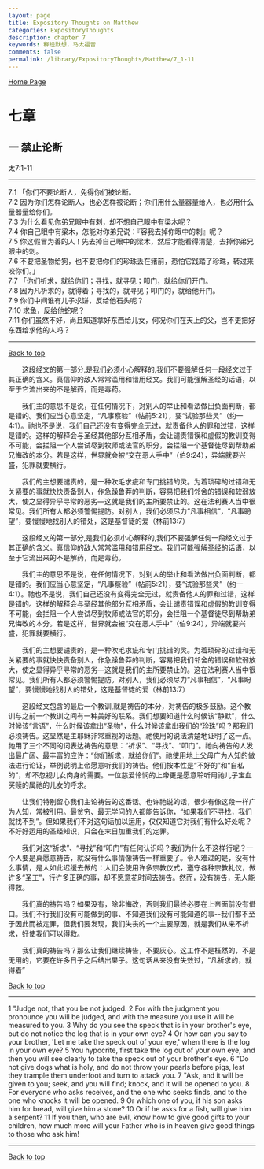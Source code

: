 ```yaml
---
layout: page
title: Expository Thoughts on Matthew
categories: ExpositoryThoughts
description: chapter 7
keywords: 释经默想，马太福音
comments: false
permalink: /library/ExpositoryThoughts/Matthew/7_1-11
---
```

[ Home Page ]({{site.baseurl}}/index) <br>

<a name="0"></a>
# 七章 

## 一 禁止论断

太7:1-11

***

7:1 「你们不要论断人，免得你们被论断。<br>
7:2 因为你们怎样论断人，也必怎样被论断；你们用什么量器量给人，也必用什么量器量给你们。<br>
7:3 为什么看见你弟兄眼中有刺，却不想自己眼中有梁木呢？<br>
7:4 你自己眼中有梁木，怎能对你弟兄说：『容我去掉你眼中的刺』呢？<br>
7:5 你这假冒为善的人！先去掉自己眼中的梁木，然后才能看得清楚，去掉你弟兄眼中的刺。<br>
7:6 不要把圣物给狗，也不要把你们的珍珠丢在猪前，恐怕它践踏了珍珠，转过来咬你们。」<br>
7:7 「你们祈求，就给你们；寻找，就寻见；叩门，就给你们开门。<br>
7:8 因为凡祈求的，就得着；寻找的，就寻见；叩门的，就给他开门。<br>
7:9 你们中间谁有儿子求饼，反给他石头呢？<br>
7:10 求鱼，反给他蛇呢？<br>
7:11 你们虽然不好，尚且知道拿好东西给儿女，何况你们在天上的父，岂不更把好东西给求他的人吗？<br>

***

[Back to top](#0)

&emsp;&emsp;这段经文的第一部分,是我们必须小心解释的,我们不要强解任何一段经文过于其正确的含义。真信仰的敌人常常滥用和错用经文。我们可能强解圣经的话语，以至于它流出来的不是解药，而是毒药。

&emsp;&emsp;我们主的意思不是说，在任何情况下，对别人的举止和看法做出负面判断，都是错的。我们应当心意坚定，“凡事察验”（帖前5:21），要“试验那些灵”（约一4:1）。祂也不是说，我们自己还没有变得完全无过，就责备他人的罪和过错，这样是错的。这样的解释会与圣经其他部分互相矛盾，会让谴责错误和虚假的教训变得不可能，会拦阻一个人尝试尽到牧师或法官的职分，会拦阻一个基督徒尽到帮助弟兄悔改的本分。若是这样，世界就会被“交在恶人手中”（伯9:24），异端就要兴盛，犯罪就要横行。

&emsp;&emsp;我们的主想要谴责的，是一种吹毛求疵和专门挑错的灵。为着琐碎的过错和无关紧要的事就快快责备别人，作急躁鲁莽的判断，容易把我们邻舍的错误和软弱放大，使之显得异乎寻常的恶劣—这就是我们的主所要禁止的。这在法利赛人当中很常见。我们所有人都必须警惕提防。对别人，我们必须尽力“凡事相信”，“凡事盼望”，要慢慢地找别人的错处，这是基督徒的爱（林前13:7）

&emsp;&emsp;这段经文的第一部分,是我们必须小心解释的,我们不要强解任何一段经文过于其正确的含义。真信仰的敌人常常滥用和错用经文。我们可能强解圣经的话语，以至于它流出来的不是解药，而是毒药。

&emsp;&emsp;我们主的意思不是说，在任何情况下，对别人的举止和看法做出负面判断，都是错的。我们应当心意坚定，“凡事察验”（帖前5:21），要“试验那些灵”（约一4:1）。祂也不是说，我们自己还没有变得完全无过，就责备他人的罪和过错，这样是错的。这样的解释会与圣经其他部分互相矛盾，会让谴责错误和虚假的教训变得不可能，会拦阻一个人尝试尽到牧师或法官的职分，会拦阻一个基督徒尽到帮助弟兄悔改的本分。若是这样，世界就会被“交在恶人手中”（伯9:24），异端就要兴盛，犯罪就要横行。

&emsp;&emsp;我们的主想要谴责的，是一种吹毛求疵和专门挑错的灵。为着琐碎的过错和无关紧要的事就快快责备别人，作急躁鲁莽的判断，容易把我们邻舍的错误和软弱放大，使之显得异乎寻常的恶劣—这就是我们的主所要禁止的。这在法利赛人当中很常见。我们所有人都必须警惕提防。对别人，我们必须尽力“凡事相信”，“凡事盼望”，要慢慢地找别人的错处，这是基督徒的爱（林前13:7）

&emsp;&emsp;这段经文包含的最后一个教训,就是祷告的本分，对祷告的极多鼓励。这个教训与之前一个教训之间有一种美好的联系。我们想要知道什么时候该“静默”，什么时候该“言语”，什么时候该拿出“圣物”，什么时候该拿出我们的“珍珠”吗？那我们必须祷告。这显然是主耶稣非常重视的话题。祂使用的说法清楚地证明了这一点。祂用了三个不同的词表达祷告的意思：“祈求”、“寻找”、“叩门”。祂向祷告的人发出最广阔、最丰富的应许：“你们祈求，就给你们”。祂使用地上父母广为人知的做法进行论证，举例说明上帝愿意听我们的祷告。他们按本性是“不好的”和“自私的”，却不忽视儿女肉身的需要。一位慈爱怜悯的上帝更是愿意聆听用祂儿子宝血买赎的属祂的儿女的呼求。

&emsp;&emsp;让我们特别留心我们主论祷告的这番话。也许祂说的话，很少有像这段一样广为人知，常被引用。最贫穷、最无学问的人都能告诉你，“如果我们不寻找，我们就找不到”。但如果我们不对这句话加以运用，仅仅知道它对我们有什么好处呢？不好好运用的圣经知识，只会在末日加重我们的定罪。

&emsp;&emsp;我们对这“祈求”、“寻找”和“叩门”有任何认识吗？我们为什么不这样行呢？一个人要是真愿意祷告，就没有什么事情像祷告一样重要了。令人难过的是，没有什么事情，是人如此迟缓去做的：人们会使用许多宗教仪式，遵守各种宗教礼仪，做许多“圣工”，行许多正确的事，却不愿意花时间去祷告。然而，没有祷告，无人能得救。

&emsp;&emsp;我们真的祷告吗？如果没有，除非悔改，否则我们最终必要在上帝面前没有借口。我们不行我们没有可能做到的事、不知道我们没有可能知道的事--我们都不至于因此而被定罪，但我们要发现，我们失丧的一个主要原因，就是我们从来不祈求，好使我们可以得救。

&emsp;&emsp;我们真的祷告吗？那么让我们继续祷告，不要灰心。这工作不是枉然的，不是无用的，它要在许多日子之后结出果子。这句话从来没有失效过，“凡祈求的，就得着”

[Back to top](#0)

***

1 "Judge not, that you be not judged. 2 For with the judgment you pronounce you will be judged, and with the measure you use it will be measured to you. 3 Why do you see the speck that is in your brother's eye, but do not notice the log that is in your own eye? 4 Or how can you say to your brother, 'Let me take the speck out of your eye,' when there is the log in your own eye? 5 You hypocrite, first take the log out of your own eye, and then you will see clearly to take the speck out of your brother's eye. 6 "Do not give dogs what is holy, and do not throw your pearls before pigs, lest they trample them underfoot and turn to attack you. 7 "Ask, and it will be given to you; seek, and you will find; knock, and it will be opened to you. 8 For everyone who asks receives, and the one who seeks finds, and to the one who knocks it will be opened. 9 Or which one of you, if his son asks him for bread, will give him a stone? 10 Or if he asks for a fish, will give him a serpent? 11 If you then, who are evil, know how to give good gifts to your children, how much more will your Father who is in heaven give good things to those who ask him!

***

[Back to top](#0)
